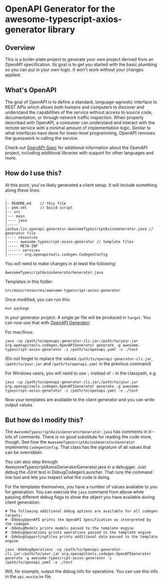 # OpenAPI Generator for the awesome-typescript-axios-generator library

## Overview
This is a boiler-plate project to generate your own project derived from an OpenAPI specification.
Its goal is to get you started with the basic plumbing so you can put in your own logic.
It won't work without your changes applied.

## What's OpenAPI
The goal of OpenAPI is to define a standard, language-agnostic interface to REST APIs which allows both humans and computers to discover and understand the capabilities of the service without access to source code, documentation, or through network traffic inspection.
When properly described with OpenAPI, a consumer can understand and interact with the remote service with a minimal amount of implementation logic.
Similar to what interfaces have done for lower-level programming, OpenAPI removes the guesswork in calling the service.

Check out [OpenAPI-Spec](https://github.com/OAI/OpenAPI-Specification) for additional information about the OpenAPI project, including additional libraries with support for other languages and more.

## How do I use this?
At this point, you've likely generated a client setup.  It will include something along these lines:

```
.
|- README.md    // this file
|- pom.xml      // build script
|-- src
|--- main
|---- java
|----- joshua.lin.openapi.generator.AwesomeTypescriptAxiosGenerator.java // generator file
|---- resources
|----- awesome-typescript-axios-generator // template files
|----- META-INF
|------ services
|------- org.openapitools.codegen.CodegenConfig
```

You _will_ need to make changes in at least the following:

`AwesomeTypescriptAxiosGeneratorGenerator.java`

Templates in this folder:

`src/main/resources/awesome-typescript-axios-generator`

Once modified, you can run this:

```
mvn package
```

In your generator project. A single jar file will be produced in `target`. You can now use that with [OpenAPI Generator](https://openapi-generator.tech):

For mac/linux:
```
java -cp /path/to/openapi-generator-cli.jar:/path/to/your.jar org.openapitools.codegen.OpenAPIGenerator generate -g awesome-typescript-axios-generator -i /path/to/openapi.yaml -o ./test
```
(Do not forget to replace the values `/path/to/openapi-generator-cli.jar`, `/path/to/your.jar` and `/path/to/openapi.yaml` in the previous command)

For Windows users, you will need to use `;` instead of `:` in the classpath, e.g.
```
java -cp /path/to/openapi-generator-cli.jar;/path/to/your.jar org.openapitools.codegen.OpenAPIGenerator generate -g awesome-typescript-axios-generator -i /path/to/openapi.yaml -o ./test
```

Now your templates are available to the client generator and you can write output values

## But how do I modify this?
The `AwesomeTypescriptAxiosGeneratorGenerator.java` has comments in it--lots of comments.  There is no good substitute
for reading the code more, though.  See how the `AwesomeTypescriptAxiosGeneratorGenerator` implements `CodegenConfig`.
That class has the signature of all values that can be overridden.

You can also step through AwesomeTypescriptAxiosGeneratorGenerator.java in a debugger.  Just debug the JUnit
test in DebugCodegenLauncher.  That runs the command line tool and lets you inspect what the code is doing.

For the templates themselves, you have a number of values available to you for generation.
You can execute the `java` command from above while passing different debug flags to show
the object you have available during client generation:

```
# The following additional debug options are available for all codegen targets:
# -DdebugOpenAPI prints the OpenAPI Specification as interpreted by the codegen
# -DdebugModels prints models passed to the template engine
# -DdebugOperations prints operations passed to the template engine
# -DdebugSupportingFiles prints additional data passed to the template engine

java -DdebugOperations -cp /path/to/openapi-generator-cli.jar:/path/to/your.jar org.openapitools.codegen.OpenAPIGenerator generate -g awesome-typescript-axios-generator -i /path/to/openapi.yaml -o ./test
```

Will, for example, output the debug info for operations.
You can use this info in the `api.mustache` file.